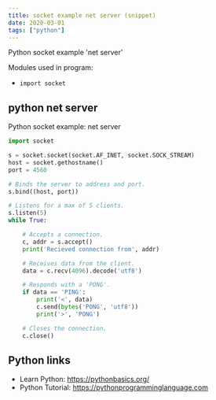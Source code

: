 ```yaml
---
title: socket example net server (snippet)
date: 2020-03-01
tags: ["python"]
---
```

Python socket example 'net server'


Modules used in program: 
* `import socket`

## python net server

Python socket example: net server

```python
import socket

s = socket.socket(socket.AF_INET, socket.SOCK_STREAM)
host = socket.gethostname()
port = 4560

# Binds the server to address and port.
s.bind((host, port))

# Listens for a max of 5 clients.
s.listen(5)
while True:

	# Accepts a connection.
	c, addr = s.accept()
	print('Recieved connection from', addr)

	# Receives data from the client.
	data = c.recv(4096).decode('utf8')

	# Responds with a 'PONG'.
	if data == 'PING':
		print('<', data)
		c.send(bytes('PONG', 'utf8'))
		print('>', 'PONG')

	# Closes the connection.
	c.close()


```

## Python links

- Learn Python: https://pythonbasics.org/
- Python Tutorial: https://pythonprogramminglanguage.com

